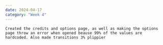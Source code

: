 ```yaml
---
date: 2024-04-17
category: "Week 4"
---
```


    Created the credits and options page, as well as making the options page throw an error when opened beause 99% of the values are hardcoded. Also made transitions 3% plippier 